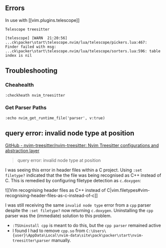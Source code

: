 

## Errors


In use with [[vim.plugins.telescope]]

`Telescope treesitter`

```
[telescope] [WARN  21:20:56] ...ck\packer\start\telescope.nvim/lua/telescope/pickers.lua:467: Finder failed with msg:  ...ck\packer\start\telescope.nvim/lua/telescope/sorters.lua:596: table index is nil
```

## Troubleshooting

### Cheahealth

`:checkheath nvim_treesitter`

### Get Parser Paths

`:echo nvim_get_runtime_file('parser', v:true)`


## query error: invalid node type at position

[GitHub - nvim-treesitter/nvim-treesitter: Nvim Treesitter configurations and abstraction layer](https://github.com/nvim-treesitter/nvim-treesitter#i-get-query-error-invalid-node-type-at-position)

> query error: invalid node type at position

I was seeing this error in header files within a C project. Using `:set filetype?` indicated that the the file was being recognised as C++ instead of C. This is remedied by configuring filetype detection as `c.doxygen`:

![[Vim recognising header files as C++ instead of C|vim.filetypes#vim-recognising-header-files-as-c-instead-of-c]]

I was still receiving the same `invalid node type` error from a `cpp` parser despite the `:set filetype?` now returning `c.doxygen`. Uninstalling the `cpp` parser was the (immediate) solution to this problem.

- `:TSUninstall cpp` is meant to do this, but the `cpp parser` remained active
- I found I had to remove `cpp.so` from `C:\Users\{user}\AppData\Local\nvim-data\site\pack\packer\start\nvim-treesitter\parser` manually.
